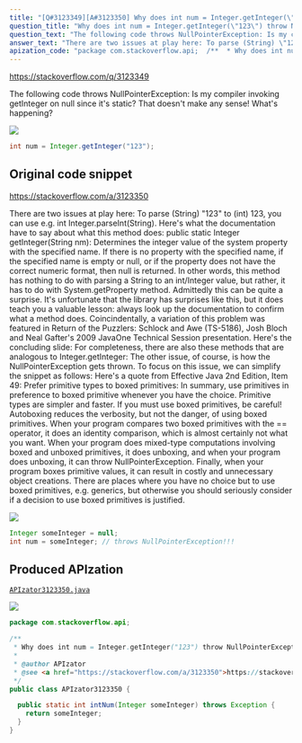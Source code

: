```yaml
---
title: "[Q#3123349][A#3123350] Why does int num = Integer.getInteger(\"123\") throw NullPointerException?"
question_title: "Why does int num = Integer.getInteger(\"123\") throw NullPointerException?"
question_text: "The following code throws NullPointerException: Is my compiler invoking getInteger on null since it's static? That doesn't make any sense! What's happening?"
answer_text: "There are two issues at play here: To parse (String) \"123\" to (int) 123, you can use e.g. int Integer.parseInt(String). Here's what the documentation have to say about what this method does: public static Integer getInteger(String nm): Determines the integer value of the system property with the specified name.  If there is no property with the specified name, if the specified name is empty or null, or if the property does not have the correct numeric format, then null is returned. In other words, this method has nothing to do with parsing a String to an int/Integer value, but rather, it has to do with System.getProperty method. Admittedly this can be quite a surprise. It's unfortunate that the library has surprises like this, but it does teach you a valuable lesson: always look up the documentation to confirm what a method does. Coincindentally, a variation of this problem was featured in Return of the Puzzlers: Schlock and Awe (TS-5186), Josh Bloch and Neal Gafter's 2009 JavaOne Technical Session presentation. Here's the concluding slide: For completeness, there are also these methods that are analogous to Integer.getInteger: The other issue, of course, is how the NullPointerException gets thrown. To focus on this issue, we can simplify the snippet as follows: Here's a quote from Effective Java 2nd Edition, Item 49: Prefer primitive types to boxed primitives: In summary, use primitives in preference to boxed primitive whenever you have the choice. Primitive types are simpler and faster. If you must use boxed primitives, be careful! Autoboxing reduces the verbosity, but not the danger, of using boxed primitives. When your program compares two boxed primitives with the == operator, it does an identity comparison, which is almost certainly not what you want. When your program does mixed-type computations involving boxed and unboxed primitives, it does unboxing, and when your program does unboxing, it can throw NullPointerException. Finally, when your program boxes primitive values, it can result in costly and unnecessary object creations. There are places where you have no choice but to use boxed primitives, e.g. generics, but otherwise you should seriously consider if a decision to use boxed primitives is justified."
apization_code: "package com.stackoverflow.api;  /**  * Why does int num = Integer.getInteger(\"123\") throw NullPointerException?  *  * @author APIzator  * @see <a href=\"https://stackoverflow.com/a/3123350\">https://stackoverflow.com/a/3123350</a>  */ public class APIzator3123350 {    public static int intNum(Integer someInteger) throws Exception {     return someInteger;   } }"
---
```


https://stackoverflow.com/q/3123349

The following code throws NullPointerException:
Is my compiler invoking getInteger on null since it&#x27;s static? That doesn&#x27;t make any sense!
What&#x27;s happening?


<div class="code-logo"><img src="/stackoverflow.png" /></div>

```java
int num = Integer.getInteger("123");
```


## Original code snippet

https://stackoverflow.com/a/3123350

There are two issues at play here:
To parse (String) &quot;123&quot; to (int) 123, you can use e.g. int Integer.parseInt(String).
Here&#x27;s what the documentation have to say about what this method does:
public static Integer getInteger(String nm): Determines the integer value of the system property with the specified name.  If there is no property with the specified name, if the specified name is empty or null, or if the property does not have the correct numeric format, then null is returned.
In other words, this method has nothing to do with parsing a String to an int/Integer value, but rather, it has to do with System.getProperty method.
Admittedly this can be quite a surprise. It&#x27;s unfortunate that the library has surprises like this, but it does teach you a valuable lesson: always look up the documentation to confirm what a method does.
Coincindentally, a variation of this problem was featured in Return of the Puzzlers: Schlock and Awe (TS-5186), Josh Bloch and Neal Gafter&#x27;s 2009 JavaOne Technical Session presentation. Here&#x27;s the concluding slide:
For completeness, there are also these methods that are analogous to Integer.getInteger:
The other issue, of course, is how the NullPointerException gets thrown. To focus on this issue, we can simplify the snippet as follows:
Here&#x27;s a quote from Effective Java 2nd Edition, Item 49: Prefer primitive types to boxed primitives:
In summary, use primitives in preference to boxed primitive whenever you have the choice. Primitive types are simpler and faster. If you must use boxed primitives, be careful! Autoboxing reduces the verbosity, but not the danger, of using boxed primitives. When your program compares two boxed primitives with the == operator, it does an identity comparison, which is almost certainly not what you want. When your program does mixed-type computations involving boxed and unboxed primitives, it does unboxing, and when your program does unboxing, it can throw NullPointerException. Finally, when your program boxes primitive values, it can result in costly and unnecessary object creations.
There are places where you have no choice but to use boxed primitives, e.g. generics, but otherwise you should seriously consider if a decision to use boxed primitives is justified.

<div class="code-logo"><img src="/stackoverflow.png" /></div>

```java
Integer someInteger = null;
int num = someInteger; // throws NullPointerException!!!
```

## Produced APIzation

[`APIzator3123350.java`](https://github.com/blind-papers/apization-temp-data/raw/main/search/APIzator3123350.java)

<div class="code-logo"><img src="/apizator.png" /></div>

```java
package com.stackoverflow.api;

/**
 * Why does int num = Integer.getInteger("123") throw NullPointerException?
 *
 * @author APIzator
 * @see <a href="https://stackoverflow.com/a/3123350">https://stackoverflow.com/a/3123350</a>
 */
public class APIzator3123350 {

  public static int intNum(Integer someInteger) throws Exception {
    return someInteger;
  }
}

```